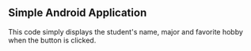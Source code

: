 ## Simple Android Application

This code simply displays the student's name, major and favorite hobby when the button is clicked.

